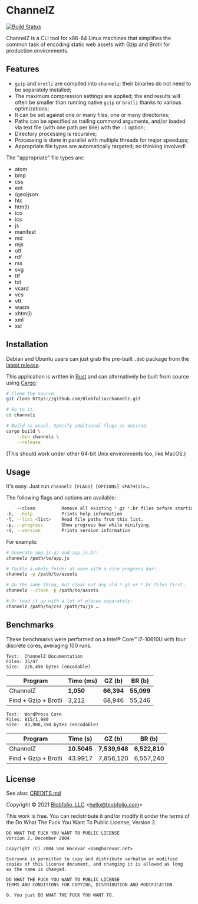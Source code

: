 # ChannelZ

[![Build Status](https://github.com/Blobfolio/channelz/workflows/Build/badge.svg)](https://github.com/Blobfolio/channelz/actions)

ChannelZ is a CLI tool for x86-64 Linux machines that simplifies the common task of encoding static web assets with Gzip and Brotli for production environments.



## Features

 * `gzip` and `brotli` are compiled into `channelz`; their binaries do not need to be separately installed;
 * The maximum compression settings are applied; the end results will often be smaller than running native `gzip` or `brotli` thanks to various optimizations;
 * It can be set against one or many files, one or many directories;
 * Paths can be specified as trailing command arguments, and/or loaded via text file (with one path per line) with the `-l` option;
 * Directory processing is recursive;
 * Processing is done in parallel with multiple threads for major speedups;
 * Appropriate file types are automatically targeted; no thinking involved!


The "appropriate" file types are:

 * atom
 * bmp
 * css
 * eot
 * (geo)json
 * htc
 * htm(l)
 * ico
 * ics
 * js
 * manifest
 * md
 * mjs
 * otf
 * rdf
 * rss
 * svg
 * ttf
 * txt
 * vcard
 * vcs
 * vtt
 * wasm
 * xhtm(l)
 * xml
 * xsl



## Installation

Debian and Ubuntu users can just grab the pre-built `.deb` package from the [latest release](https://github.com/Blobfolio/channelz/releases/latest).

This application is written in [Rust](https://www.rust-lang.org/) and can alternatively be built from source using [Cargo](https://github.com/rust-lang/cargo):

```bash
# Clone the source.
git clone https://github.com/Blobfolio/channelz.git

# Go to it.
cd channelz

# Build as usual. Specify additional flags as desired.
cargo build \
    --bin channelz \
    --release
```

(This should work under other 64-bit Unix environments too, like MacOS.)



## Usage

It's easy. Just run `channelz [FLAGS] [OPTIONS] <PATH(S)>…`.

The following flags and options are available:
```bash
    --clean          Remove all existing *.gz *.br files before starting.
-h, --help           Prints help information
-l, --list <list>    Read file paths from this list.
-p, --progress       Show progress bar while minifying.
-V, --version        Prints version information
```

For example:
```bash
# Generate app.js.gz and app.js.br:
channelz /path/to/app.js

# Tackle a whole folder at once with a nice progress bar:
channelz -p /path/to/assets

# Do the same thing, but clear out any old *.gz or *.br files first:
channelz --clean -p /path/to/assets

# Or load it up with a lot of places separately:
channelz /path/to/css /path/to/js …
```


## Benchmarks

These benchmarks were performed on a Intel® Core™ i7-10610U with four discrete cores, averaging 100 runs.

    Test:  ChannelZ Documentation
    Files: 35/47
    Size:  226,456 bytes (encodable)

| Program | Time (ms) | GZ (b) | BR (b) |
| ---- | ---- | ---- | ---- |
| ChannelZ | **1,050** | **66,394** | **55,099** |
| Find + Gzip + Brotli | 3,212 | 68,946 | 55,246 |

    Test:  WordPress Core
    Files: 815/1,980
    Size:  43,988,358 bytes (encodable)

| Program | Time (s) | GZ (b) | BR (b) |
| ---- | ---- | ---- | ---- |
| ChannelZ | **10.5045** | **7,539,948** | **6,522,810** |
| Find + Gzip + Brotli | 43.9917 | 7,856,120 | 6,557,240 |



## License

See also: [CREDITS.md](CREDITS.md)

Copyright © 2021 [Blobfolio, LLC](https://blobfolio.com) &lt;hello@blobfolio.com&gt;

This work is free. You can redistribute it and/or modify it under the terms of the Do What The Fuck You Want To Public License, Version 2.

    DO WHAT THE FUCK YOU WANT TO PUBLIC LICENSE
    Version 2, December 2004
    
    Copyright (C) 2004 Sam Hocevar <sam@hocevar.net>
    
    Everyone is permitted to copy and distribute verbatim or modified
    copies of this license document, and changing it is allowed as long
    as the name is changed.
    
    DO WHAT THE FUCK YOU WANT TO PUBLIC LICENSE
    TERMS AND CONDITIONS FOR COPYING, DISTRIBUTION AND MODIFICATION
    
    0. You just DO WHAT THE FUCK YOU WANT TO.

